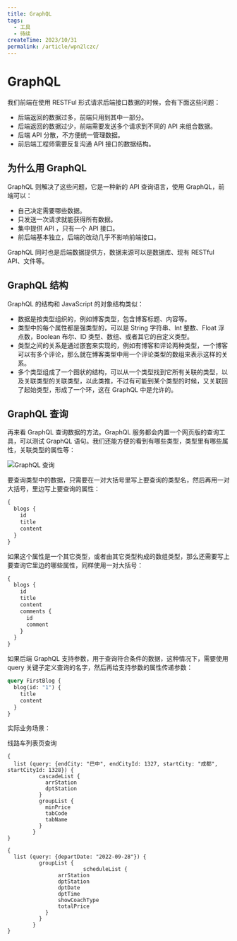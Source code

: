 ```yaml
---
title: GraphQL
tags:
  - 工具
  - 待续
createTime: 2023/10/31
permalink: /article/wpn2lczc/
---
```

# GraphQL



我们前端在使用 RESTFul 形式请求后端接口数据的时候，会有下面这些问题：

- 后端返回的数据过多，前端只用到其中一部分。
- 后端返回的数据过少，前端需要发送多个请求到不同的 API 来组合数据。
- 后端 API 分散，不方便统一管理数据。
- 前后端工程师需要反复沟通 API 接口的数据结构。



## 为什么用 GraphQL



GraphQL 则解决了这些问题，它是一种新的 API 查询语言，使用 GraphQL，前端可以：

- 自己决定需要哪些数据。
- 只发送一次请求就能获得所有数据。
- 集中提供 API ，只有一个 API 接口。
- 前后端基本独立，后端的改动几乎不影响前端接口。

GraphQL 同时也是后端数据提供方，数据来源可以是数据库、现有 RESTful API、文件等。



## GraphQL 结构



GraphQL 的结构和 JavaScript 的对象结构类似：

- 数据是按类型组织的，例如博客类型，包含博客标题、内容等。
- 类型中的每个属性都是强类型的，可以是 String 字符串、Int 整数、Float 浮点数，Boolean 布尔、ID 类型、数组、或者其它的自定义类型。
- 类型之间的关系是通过嵌套来实现的，例如有博客和评论两种类型，一个博客可以有多个评论，那么就在博客类型中用一个评论类型的数组来表示这样的关系。
- 多个类型组成了一个图状的结构，可以从一个类型找到它所有关联的类型，以及关联类型的关联类型，以此类推，不过有可能到某个类型的时候，又关联回了起始类型，形成了一个环，这在 GraphQL 中是允许的。



## GraphQL 查询



再来看 GraphQL 查询数据的方法。GraphQL 服务都会内置一个网页版的查询工具，可以测试 GraphQL 语句。我们还能方便的看到有哪些类型，类型里有哪些属性，关联类型的属性等：

![GraphQL 查询](https://file.40017.cn/baoxian/health/health_public/images/blog/blog-168.png)

要查询类型中的数据，只需要在一对大括号里写上要查询的类型名，然后再用一对大括号，里边写上要查询的属性：

```graphql
{
  blogs {
    id
    title
    content
  }
}
```



如果这个属性是一个其它类型，或者由其它类型构成的数组类型，那么还需要写上要查询它里边的哪些属性，同样使用一对大括号：

```graphql
{
  blogs {
    id
    title
    content
    comments {
      id
      comment
    }
  }
}
```



如果后端 GraphQL 支持参数，用于查询符合条件的数据，这种情况下，需要使用 query 关键子定义查询的名字，然后再给支持参数的属性传递参数：

```graphql
query FirstBlog {
  blog(id: "1") {
    title
    content
  }
}
```



实际业务场景：

线路车列表页查询

```
{
  list (query: {endCity: "巴中", endCityId: 1327, startCity: "成都", startCityId: 1328}) {
          cascadeList {
            arrStation
            dptStation
          }
          groupList {
            minPrice
            tabCode
            tabName
          }
        }
}
```

```
{
  list (query: {departDate: "2022-09-28"}) {
          groupList {
						scheduleList {
                arrStation
                dptStation
                dptDate
                dptTime
                showCoachType
                totalPrice
            }
          }
        }
}
```

